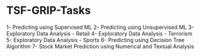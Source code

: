 # TSF-GRIP-Tasks
1- Predicting using Supervised ML
2- Predicting using Unsupervised ML
3- Exploratory Data Analysis - Retail
4- Exploratory Data Analysis - Terrorism
5- Exploratory Data Analysis - Sports
6- Predicting using Decision Tree Algorithm
7- Stock Market Prediction using Numerical and Textual Analysis 
